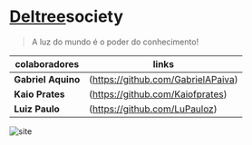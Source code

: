 # [Deltree](http:deltreesociety.tech)society


> A luz do mundo é o poder do conhecimento!  


|colaboradores|links |
--------------|--------------
**Gabriel Aquino**|(https://github.com/GabrielAPaiva)
**Kaio Prates**|(https://github.com/Kaiofprates)
**Luiz Paulo**|(https://github.com/LuPauloz)

![site](https://encrypted-tbn0.gstatic.com/images?q=tbn:ANd9GcR2a_zouZaPwKDLD_lYG1gaIsCIGdVeeLgQS-kIzPxJ-SJohKnC)
